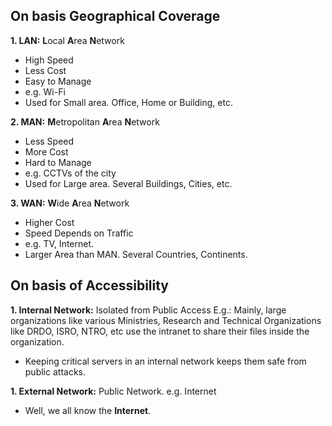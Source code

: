 ## On basis Geographical Coverage

**1. LAN:** **L**ocal **A**rea **N**etwork
- High Speed
- Less Cost
- Easy to Manage
- e.g. Wi-Fi
- Used for Small area. Office, Home or Building, etc.

**2. MAN:** **M**etropolitan **A**rea **N**etwork
- Less Speed
- More Cost
- Hard to Manage
- e.g. CCTVs of the city
- Used for Large area. Several Buildings, Cities, etc.

**3. WAN:** **W**ide **A**rea **N**etwork
- Higher Cost
- Speed Depends on Traffic
- e.g. TV, Internet.
- Larger Area than MAN. Several Countries, Continents.

## On basis of Accessibility

**1. Internal Network:** Isolated from Public Access
E.g.: Mainly, large organizations like various Ministries, Research and Technical Organizations like DRDO, ISRO, NTRO, etc use the intranet to share their files inside the organization.

- Keeping critical servers in an internal network keeps them safe from public attacks.

**1. External Network:** Public Network. e.g. Internet
- Well, we all know the **Internet**. 
